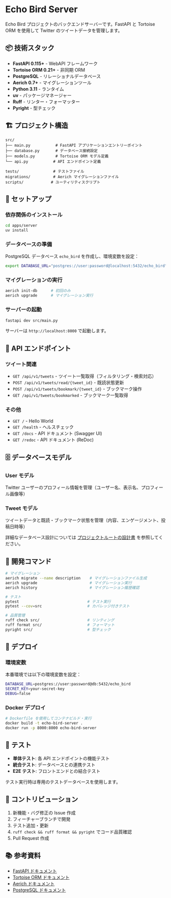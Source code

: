 # Echo Bird Server

Echo Bird プロジェクトのバックエンドサーバーです。FastAPI と Tortoise ORM を使用して Twitter のツイートデータを管理します。

## 📦 技術スタック

- **FastAPI 0.115+** - WebAPI フレームワーク
- **Tortoise ORM 0.21+** - 非同期 ORM
- **PostgreSQL** - リレーショナルデータベース
- **Aerich 0.7+** - マイグレーションツール
- **Python 3.11** - ランタイム
- **uv** - パッケージマネージャー
- **Ruff** - リンター・フォーマッター
- **Pyright** - 型チェック

## 🏗️ プロジェクト構造

```
src/
├── main.py           # FastAPI アプリケーションエントリーポイント
├── database.py       # データベース接続設定
├── models.py         # Tortoise ORM モデル定義
└── api.py           # API エンドポイント定義

tests/               # テストファイル
migrations/          # Aerich マイグレーションファイル
scripts/            # ユーティリティスクリプト
```

## 🚀 セットアップ

### 依存関係のインストール

```bash
cd apps/server
uv install
```

### データベースの準備

PostgreSQL データベース `echo_bird` を作成し、環境変数を設定：

```bash
export DATABASE_URL="postgres://user:password@localhost:5432/echo_bird"
```

### マイグレーションの実行

```bash
aerich init-db      # 初回のみ
aerich upgrade      # マイグレーション実行
```

### サーバーの起動

```bash
fastapi dev src/main.py
```

サーバーは `http://localhost:8000` で起動します。

## 📡 API エンドポイント

### ツイート関連

- `GET /api/v1/tweets` - ツイート一覧取得（フィルタリング・検索対応）
- `POST /api/v1/tweets/read/{tweet_id}` - 既読状態更新
- `POST /api/v1/tweets/bookmark/{tweet_id}` - ブックマーク操作
- `GET /api/v1/tweets/bookmarked` - ブックマーク一覧取得

### その他

- `GET /` - Hello World
- `GET /health` - ヘルスチェック
- `GET /docs` - API ドキュメント (Swagger UI)
- `GET /redoc` - API ドキュメント (ReDoc)

## 🗄️ データベースモデル

### User モデル

Twitter ユーザーのプロフィール情報を管理（ユーザー名、表示名、プロフィール画像等）

### Tweet モデル

ツイートデータと既読・ブックマーク状態を管理（内容、エンゲージメント、投稿日時等）

詳細なデータベース設計については [プロジェクトルートの設計書](../../docs/specification.md) を参照してください。

## 🔧 開発コマンド

```bash
# マイグレーション
aerich migrate --name description    # マイグレーションファイル生成
aerich upgrade                       # マイグレーション実行
aerich history                       # マイグレーション履歴確認

# テスト
pytest                              # テスト実行
pytest --cov=src                    # カバレッジ付きテスト

# 品質管理
ruff check src/                     # リンティング
ruff format src/                    # フォーマット
pyright src/                        # 型チェック
```

## 🚀 デプロイ

### 環境変数

本番環境では以下の環境変数を設定：

```bash
DATABASE_URL=postgres://user:password@db:5432/echo_bird
SECRET_KEY=your-secret-key
DEBUG=false
```

### Docker デプロイ

```bash
# Dockerfile を使用してコンテナビルド・実行
docker build -t echo-bird-server .
docker run -p 8000:8000 echo-bird-server
```

## 🧪 テスト

- **単体テスト**: 各 API エンドポイントの機能テスト
- **統合テスト**: データベースとの連携テスト
- **E2E テスト**: フロントエンドとの結合テスト

テスト実行時は専用のテストデータベースを使用します。

## 🤝 コントリビューション

1. 新機能・バグ修正の Issue 作成
2. フィーチャーブランチで開発
3. テスト追加・更新
4. `ruff check && ruff format && pyright` でコード品質確認
5. Pull Request 作成

## 📚 参考資料

- [FastAPI ドキュメント](https://fastapi.tiangolo.com/)
- [Tortoise ORM ドキュメント](https://tortoise.github.io/)
- [Aerich ドキュメント](https://github.com/tortoise/aerich)
- [PostgreSQL ドキュメント](https://www.postgresql.org/docs/)
